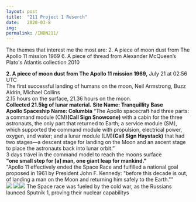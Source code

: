 ```yaml
---
layout: post
title:  "211 Project 1 Reserch"
date:   2020-03-8 
img:
permalink: /INDN211/
---
```





The themes that interest me the most are: 
2. A piece of moon dust from The Apollo 11 mission 1969
6. A piece of thread from Alexander McQueen’s Plato's Atlantis collection 2010 


**2. A piece of moon dust from The Apollo 11 mission 1969,**  July 21 at 02:56 UTC  
The first successful landing of humans on the moon, Neil Armstrong, Buzz Aldrin, Michael Collins   
2.15 hours on the surface, 21.36 hours on the moon.  
**Collected 21.5kg of lunar material.** 
**Site Name: Tranquillity Base     
Apollo Spaceship Name: Columbia**
“The Apollo spacecraft had three parts: a command module (CM)**(Call Sign Snowcone)** with a cabin for the three astronauts, the only part that returned to Earth; a service module (SM), which supported the command module with propulsion, electrical power, oxygen, and water; and a lunar module (LM)**(Call Sign Haystack)** that had two stages—a descent stage for landing on the Moon and an ascent stage to place the astronauts back into lunar orbit.”  
3 days travel in the command model to reach the moons surface  
**"one small step for [a] man, one giant leap for mankind."**  
 "Apollo 11 effectively ended the Space Race and fulfilled a national goal proposed in 1961 by President John F. Kennedy: "before this decade is out, of landing a man on the Moon and returning him safely to the Earth.""  
![]({{site.baseurl}}/https://upload.wikimedia.org/wikipedia/commons/thumb/9/98/Aldrin_Apollo_11_original.jpg/260px-Aldrin_Apollo_11_original.jpg)
![]({{site.baseurl}}/https://upload.wikimedia.org/wikipedia/commons/thumb/2/27/Apollo_11_insignia.png/180px-Apollo_11_insignia.png)![]({{site.baseurl}}/https://upload.wikimedia.org/wikipedia/commons/thumb/9/98/Aldrin_Apollo_11_original.jpg/260px-Aldrin_Apollo_11_original.jpg)
The Space race was fueled by the cold war, as the Russians launced Sputnik 1, proving their nuclear capabilitys   



